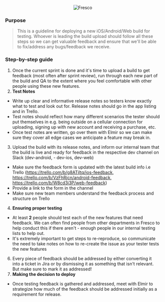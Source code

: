 <p align="center" >
  <img src="https://s3.amazonaws.com/com.fresconews.v2.prod/static/images/wordmark-transparent-git4.png" alt="Fresco" title="Fresco News">
</p>

### Purpose
> This is a guideline for deploying a new iOS/Android/Web build for testing. Whoever is leading the build upload should follow all these steps so we can get valuable feedback and ensure that we'll be able to fix/address any bugs/feedback we receive.

### Step-by-step guide
1. Once the current sprint is done and it's time to upload a build to get feedback (most often after sprint review), run through each new part of the build and QA to the extent where you feel comfortable with other people using these new features.
2. **Test Notes**
  * Write up clear and informative release notes so testers know exactly what to test and look out for. Release notes should go in the app listing and in Trello.
  * Test notes should reflect how many different scenarios the tester should put themselves in e.g. being outside on a cellular connection for uploading, signing up with new account and receiving a purchase, etc.
  * Once test notes are written, go over them with Elmir so we can make sure they cover all edge cases we anticipate a feature may break in.
3. Upload the build with its release notes, and inform our internal team that the build is live and ready for feedback in the respective dev channel on Slack (dev-android, - dev-ios, dev-web)
  * Make sure the feedback form is updated with the latest build info i.e Trello (https://trello.com/b/g8ATjltq/ios-feedback, https://trello.com/b/VzFhRjcn/android-feedback, https://trello.com/b/W8cd3i3P/web-feedback)
  * Provide a link to the form in the channel
  * Make sure new team members understand the feedback process and structure on Trello
4. **Ensuring proper testing**
  * At least **2** people should test each of the new features that need feedback. We can often find people from other departments in Fresco to help conduct this if there aren't - enough people in our internal testing lists to help out.
  * It's extremely important to get steps to re-reproduce, so communicate the need to take notes on how to re-create the issue as your tester tests the new features
6. Every piece of feedback should be addressed by either converting it into a ticket in Jira or by dismissing it as something that isn't relevant. But make sure to mark it as addressed!
7. **Making the decision to deploy**
  * Once testing feedback is gathered and addressed, meet with Elmir to strategize how much of the feedback should be addressed initially as a requirement for release.
